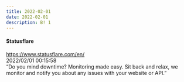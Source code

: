 ```yaml
---
title: 2022-02-01
date: 2022-02-01
description: B! 1
---
```


#### Statusflare
https://www.statusflare.com/en/<br>
2022/02/01 00:15:58<br>
“Do you mind downtime? Monitoring made easy. Sit back and relax, we monitor and notify you about any issues with your website or API.”


